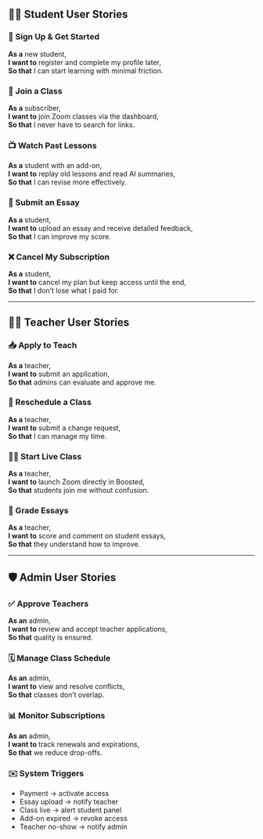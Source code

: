 ## 👩‍🎓 Student User Stories

### 📘 Sign Up & Get Started
**As a** new student,  
**I want to** register and complete my profile later,  
**So that** I can start learning with minimal friction.

### 🎥 Join a Class
**As a** subscriber,  
**I want to** join Zoom classes via the dashboard,  
**So that** I never have to search for links.

### 📺 Watch Past Lessons
**As a** student with an add-on,  
**I want to** replay old lessons and read AI summaries,  
**So that** I can revise more effectively.

### 📝 Submit an Essay
**As a** student,  
**I want to** upload an essay and receive detailed feedback,  
**So that** I can improve my score.

### ❌ Cancel My Subscription
**As a** student,  
**I want to** cancel my plan but keep access until the end,  
**So that** I don’t lose what I paid for.

---

## 👨‍🏫 Teacher User Stories

### 📥 Apply to Teach
**As a** teacher,  
**I want to** submit an application,  
**So that** admins can evaluate and approve me.

### 🔄 Reschedule a Class
**As a** teacher,  
**I want to** submit a change request,  
**So that** I can manage my time.

### 🧑‍🏫 Start Live Class
**As a** teacher,  
**I want to** launch Zoom directly in Boosted,  
**So that** students join me without confusion.

### 📝 Grade Essays
**As a** teacher,  
**I want to** score and comment on student essays,  
**So that** they understand how to improve.

---

## 🛡️ Admin User Stories

### ✅ Approve Teachers
**As an** admin,  
**I want to** review and accept teacher applications,  
**So that** quality is ensured.

### 🗓️ Manage Class Schedule
**As an** admin,  
**I want to** view and resolve conflicts,  
**So that** classes don’t overlap.

### 📊 Monitor Subscriptions
**As an** admin,  
**I want to** track renewals and expirations,  
**So that** we reduce drop-offs.

### ✉️ System Triggers
- Payment → activate access
- Essay upload → notify teacher
- Class live → alert student panel
- Add-on expired → revoke access
- Teacher no-show → notify admin

